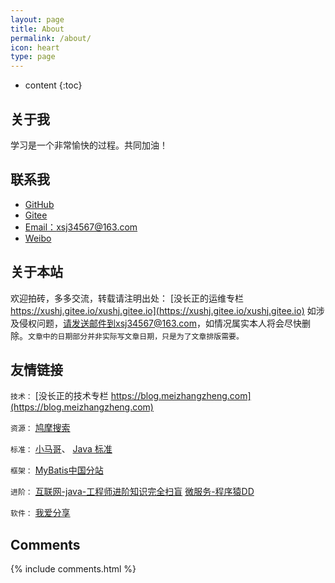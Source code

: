 ```yaml
---
layout: page
title: About
permalink: /about/
icon: heart
type: page
---
```


* content
{:toc}

## 关于我


学习是一个非常愉快的过程。共同加油！


## 联系我

* [GitHub](https://github.com/xsj34567)
* [Gitee](https://gitee.com/xushj)
* [Email：xsj34567@163.com](xsj34567@163.com)
* [Weibo](xsj34567@163.com)

## 关于本站

欢迎拍砖，多多交流，转载请注明出处： [没长正的运维专栏 https://xushj.gitee.io/xushj.gitee.io](https://xushj.gitee.io/xushj.gitee.io) 如涉及侵权问题，请发送邮件到xsj34567@163.com，如情况属实本人将会尽快删除。```文章中的日期部分并非实际写文章日期，只是为了文章排版需要。```

## 友情链接

`技术：`
[没长正的技术专栏 https://blog.meizhangzheng.com](https://blog.meizhangzheng.com)

`资源：`
[鸠摩搜索](https://www.jiumodiary.com)


`标准：`
[小马哥](https://github.com/mercyblitz)、
[Java 标准](https://www.jcp.org/en/home/index)


`框架：`
[MyBatis中国分站](http://www.mybatis.cn/)

`进阶：`
[互联网-java-工程师进阶知识完全扫盲](https://doocs.github.io/advanced-java/#/?id=%E4%BA%92%E8%81%94%E7%BD%91-java-%E5%B7%A5%E7%A8%8B%E5%B8%88%E8%BF%9B%E9%98%B6%E7%9F%A5%E8%AF%86%E5%AE%8C%E5%85%A8%E6%89%AB%E7%9B%B2)
[微服务-程序猿DD](http://blog.didispace.com/)

`软件：`
[我爱分享](http://www.zhanshaoyi.com/rjxz.html)

## Comments

{% include comments.html %}
